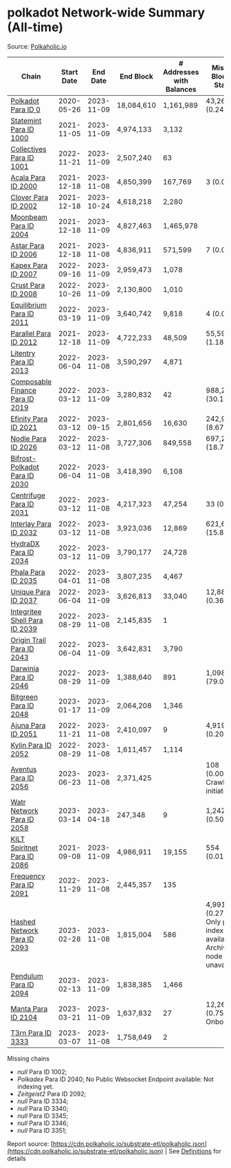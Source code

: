 # polkadot Network-wide Summary (All-time)

Source: [Polkaholic.io](https://polkaholic.io)


| Chain            | Start Date | End Date | End Block | # Addresses with Balances | Missing Blocks / Status |
| ---------------- | ---------- | ---------| --------- | ------------------------- | ----------------------- |
| [Polkadot Para ID 0](/polkadot/0-polkadot) | 2020-05-26 | 2023-11-09 | 18,084,610 |  1,161,989 | 43,268 (0.24%)  |
| [Statemint Para ID 1000](/polkadot/1000-statemint) | 2021-11-05 | 2023-11-09 | 4,974,133 |  3,132 |    |
| [Collectives Para ID 1001](/polkadot/1001-collectives) | 2022-11-21 | 2023-11-09 | 2,507,240 |  63 |    |
| [Acala Para ID 2000](/polkadot/2000-acala) | 2021-12-18 | 2023-11-08 | 4,850,399 |  167,769 | 3 (0.00%)  |
| [Clover Para ID 2002](/polkadot/2002-clover) | 2021-12-18 | 2023-10-24 | 4,618,218 |  2,280 |    |
| [Moonbeam Para ID 2004](/polkadot/2004-moonbeam) | 2021-12-18 | 2023-11-09 | 4,827,463 |  1,465,978 |    |
| [Astar Para ID 2006](/polkadot/2006-astar) | 2021-12-18 | 2023-11-08 | 4,836,911 |  571,599 | 7 (0.00%)  |
| [Kapex Para ID 2007](/polkadot/2007-kapex) | 2022-09-16 | 2023-11-09 | 2,959,473 |  1,078 |    |
| [Crust Para ID 2008](/polkadot/2008-crust) | 2022-10-26 | 2023-11-09 | 2,130,800 |  1,010 |    |
| [Equilibrium Para ID 2011](/polkadot/2011-equilibrium) | 2022-03-19 | 2023-11-09 | 3,640,742 |  9,818 | 4 (0.00%)  |
| [Parallel Para ID 2012](/polkadot/2012-parallel) | 2021-12-18 | 2023-11-09 | 4,722,233 |  48,509 | 55,597 (1.18%)  |
| [Litentry Para ID 2013](/polkadot/2013-litentry) | 2022-06-04 | 2023-11-08 | 3,590,297 |  4,871 |    |
| [Composable Finance Para ID 2019](/polkadot/2019-composable) | 2022-03-12 | 2023-11-09 | 3,280,832 |  42 | 988,228 (30.12%)  |
| [Efinity Para ID 2021](/polkadot/2021-efinity) | 2022-03-12 | 2023-09-15 | 2,801,656 |  16,630 | 242,949 (8.67%)  |
| [Nodle Para ID 2026](/polkadot/2026-nodle) | 2022-03-12 | 2023-11-08 | 3,727,306 |  849,558 | 697,249 (18.71%)  |
| [Bifrost-Polkadot Para ID 2030](/polkadot/2030-bifrost-dot) | 2022-06-04 | 2023-11-08 | 3,418,390 |  6,108 |    |
| [Centrifuge Para ID 2031](/polkadot/2031-centrifuge) | 2022-03-12 | 2023-11-08 | 4,217,323 |  47,254 | 33 (0.00%)  |
| [Interlay Para ID 2032](/polkadot/2032-interlay) | 2022-03-12 | 2023-11-08 | 3,923,036 |  12,869 | 621,626 (15.85%)  |
| [HydraDX Para ID 2034](/polkadot/2034-hydradx) | 2022-03-12 | 2023-11-09 | 3,790,177 |  24,728 |    |
| [Phala Para ID 2035](/polkadot/2035-phala) | 2022-04-01 | 2023-11-08 | 3,807,235 |  4,467 |    |
| [Unique Para ID 2037](/polkadot/2037-unique) | 2022-06-04 | 2023-11-09 | 3,626,813 |  33,040 | 12,887 (0.36%)  |
| [Integritee Shell Para ID 2039](/polkadot/2039-integritee-shell) | 2022-08-29 | 2023-11-08 | 2,145,835 |  1 |    |
| [Origin Trail Para ID 2043](/polkadot/2043-origintrail) | 2022-06-04 | 2023-11-09 | 3,642,831 |  3,790 |    |
| [Darwinia Para ID 2046](/polkadot/2046-darwinia) | 2022-08-29 | 2023-11-09 | 1,388,640 |  891 | 1,098,047 (79.07%)  |
| [Bitgreen Para ID 2048](/polkadot/2048-bitgreen) | 2023-01-17 | 2023-11-09 | 2,064,208 |  1,346 |    |
| [Ajuna Para ID 2051](/polkadot/2051-ajuna) | 2022-11-21 | 2023-11-08 | 2,410,097 |  9 | 4,919 (0.20%)  |
| [Kylin Para ID 2052](/polkadot/2052-kylin) | 2022-08-29 | 2023-11-08 | 1,611,457 |  1,114 |    |
| [Aventus Para ID 2056](/polkadot/2056-aventus) | 2023-06-23 | 2023-11-08 | 2,371,425 |   | 108 (0.00%) Crawling initiated |
| [Watr Network Para ID 2058](/polkadot/2058-watr) | 2023-03-14 | 2023-04-18 | 247,348 |  9 | 1,242 (0.50%)  |
| [KILT Spiritnet Para ID 2086](/polkadot/2086-kilt) | 2021-09-08 | 2023-11-09 | 4,986,911 |  19,155 | 554 (0.01%)  |
| [Frequency Para ID 2091](/polkadot/2091-frequency) | 2022-11-29 | 2023-11-08 | 2,445,357 |  135 |    |
| [Hashed Network Para ID 2093](/polkadot/2093-hashed) | 2023-02-28 | 2023-11-08 | 1,815,004 |  586 | 4,991 (0.27%) Only partial index available: Archive node unavailable |
| [Pendulum Para ID 2094](/polkadot/2094-pendulum) | 2023-02-13 | 2023-11-09 | 1,838,385 |  1,466 |    |
| [Manta Para ID 2104](/polkadot/2104-manta) | 2023-03-21 | 2023-11-09 | 1,637,832 |  27 | 12,262 (0.75%) Onboarding |
| [T3rn Para ID 3333](/polkadot/3333-t3rn) | 2023-03-07 | 2023-11-08 | 1,758,649 |  2 |    |

Missing chains


* *null* Para ID 1002; 
* *Polkadex* Para ID 2040; No Public Websocket Endpoint available: Not indexing yet.
* *Zeitgeist2* Para ID 2092; 
* *null* Para ID 3334; 
* *null* Para ID 3340; 
* *null* Para ID 3345; 
* *null* Para ID 3346; 
* *null* Para ID 3351; 

Report source: [https://cdn.polkaholic.io/substrate-etl/polkaholic.json](https://cdn.polkaholic.io/substrate-etl/polkaholic.json) | See [Definitions](/DEFINITIONS.md) for details

